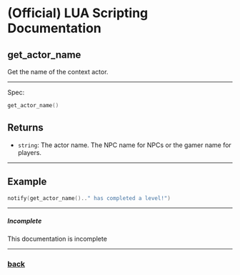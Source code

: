 
# (Official) LUA Scripting Documentation

## get_actor_name

Get the name of the context actor.

___

Spec:

```lua
get_actor_name()
```

## Returns

- `string`: The actor name. The NPC name for NPCs or the gamer name for players.

___

## Example

```lua
notify(get_actor_name().." has completed a level!")
```

___

##### Incomplete

This documentation is incomplete

___

### [back](../getters)
